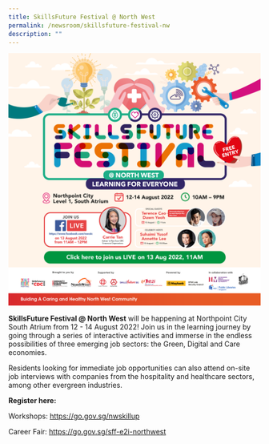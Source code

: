 ```yaml
---
title: SkillsFuture Festival @ North West
permalink: /newsroom/skillsfuture-festival-nw
description: ""
---
```

![](/images/NewsRoom/NWC206_CDC%20site%20Web%20Banner_2048x2048px_FA.png)

**SkillsFuture Festival @ North West** will be happening at Northpoint City South Atrium from 12 - 14 August 2022! Join us in the learning journey by going through a series of interactive activities and immerse in the endless possibilities of three emerging job sectors: the Green, Digital and Care economies.    

Residents looking for immediate job opportunities can also attend on-site job interviews with companies from the hospitality and healthcare sectors, among other evergreen industries.

**Register here:**

Workshops: https://go.gov.sg/nwskillup

Career Fair: https://go.gov.sg/sff-e2i-northwest

